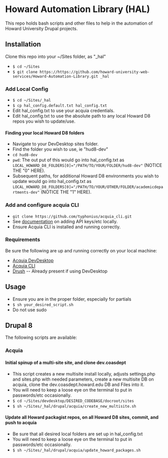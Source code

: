 # Howard Automation Library (HAL)

This repo holds bash scripts and other files to help in the automation of Howard University Drupal projects.

## Installation

Clone this repo into your ~/Sites folder, as "_hal"

- `$ cd ~/Sites`
- `$ git clone https://https://github.com/howard-university-web-services/Howard-Automation-Library.git _hal`

### Add Local Config

- `$ cd ~/Sites/_hal`
- `$ cp hal_config.default.txt hal_config.txt`
- Edit hal_config.txt to use your acquia credentials.
- Edit hal_config.txt to use the absolute path to any local Howard D8 repos you wish to update/use.

#### Finding your local Howard D8 folders

- Navigate to your DevDesktop sites folder.
- Find the folder you wish to use, ie "hud8-dev"
- `cd hud8-dev`
- `pwd`: The out put of this would go into hal_config.txt as `LOCAL_HOWARD_D8_FOLDERS[0]="/PATH/TO/YOUR/FOLDER/hud8-dev"` (NOTICE THE "0" HERE).
- Subsequent paths, for additional Howard D8 environments you wish to update would go into hal_config.txt as `LOCAL_HOWARD_D8_FOLDERS[0]="/PATH/TO/YOUR/OTHER/FOLDER/academicdepartments-dev"` (NOTICE THE "1" HERE).

### Add and configure acquia CLI

- `git clone https://github.com/typhonius/acquia_cli.git`
- See [documentation](https://github.com/typhonius/acquia_cli) on adding API keys/etc locally.
- Ensure Acquia CLI is installed and running correctly.

### Requirements

Be sure the following are up and running correctly on your local machine:

- [Acquia DevDesktop](https://www.acquia.com/drupal/acquia-dev-desktop)
- [Acquia CLI](https://github.com/typhonius/acquia_cli)
- [Drush](https://docs.drush.org/en/master/install/) -- Already present if using DevDesktop

## Usage

- Ensure you are in the proper folder, especially for partials
- `$ sh your_desired_script.sh`
- Do not use sudo

## Drupal 8

The following scripts are available:

### Acquia

#### Initial spinup of a multi-site site, and clone dev.coasdept

- This script creates a new multisite install locally, adjusts settings.php and sites.php with needed parameters, create a new multisite DB on acquia, clone the dev.coasdept.howard.edu DB and Files into it.
- You will need to keep a loose eye on the terminal to put in passwords/etc occasionally.
- `$ cd ~/Sites/devdesktop/DESIRED_CODEBASE/docroot/sites`
- `$ sh ~/Sites/_hal/drupal/acquia/create_new_multisite.sh`

#### Update all Howard packagist repos, on all Howard D8 sites, commit, and push to acquia

- Be sure that all desired local folders are set up in hal_config.txt
- You will need to keep a loose eye on the terminal to put in passwords/etc occasionally.
- `$ sh ~/Sites/_hal/drupal/acquia/update_howard_packages.sh`
